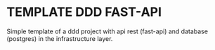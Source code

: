 # TEMPLATE DDD FAST-API 

Simple template of a ddd project with api rest (fast-api) and database (postgres) in the infrastructure layer.

